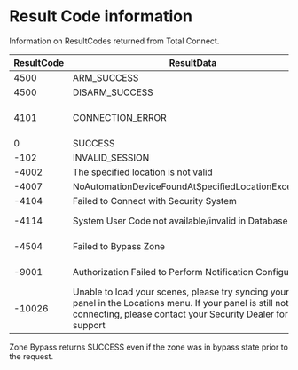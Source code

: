 # Result Code information

Information on ResultCodes returned from Total Connect.

ResultCode | ResultData | Notes
------------ | - | - 
4500 | ARM_SUCCESS |
4500 | DISARM_SUCCESS | 
4101 | CONNECTION_ERROR | We are unable to connect to the security panel. Please try again later or contact support
0 | SUCCESS | 
-102 | INVALID_SESSION |  
-4002 | The specified location is not valid |
-4007 | NoAutomationDeviceFoundAtSpecifiedLocationException | 
-4104 | Failed to Connect with Security System | 
-4114 | System User Code not available/invalid in Database | https://github.com/craigjmidwinter/total-connect-client/issues/36
-4504 | Failed to Bypass Zone | Happens when requesting to bypass a non-existent zone.
-9001 | Authorization Failed to Perform Notification Configuration | Received when trying getAllSensorsMaskStatus
-10026 | Unable to load your scenes, please try syncing your panel in the Locations menu.  If your panel is still not connecting, please contact your Security Dealer for support | 


Zone Bypass returns SUCCESS even if the zone was in bypass state prior to the request.